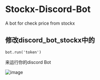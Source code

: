 # Stockx-Discord-Bot
A bot for check price from stockx

## 修改discord_bot_stockx中的
```
bot.run('token')
```
来运行你的discord Bot


![image](https://user-images.githubusercontent.com/17544980/122771881-6d64f080-d2d9-11eb-9ccf-0fc02b750065.png)
